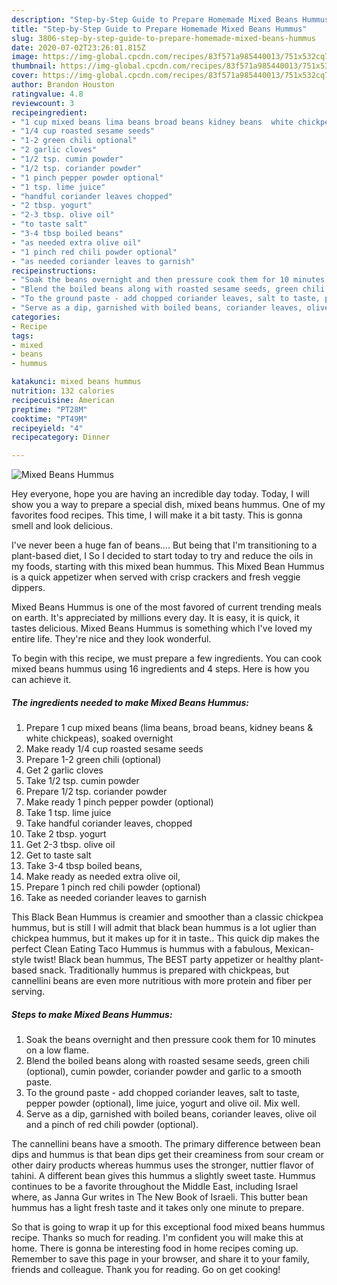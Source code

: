 ```yaml
---
description: "Step-by-Step Guide to Prepare Homemade Mixed Beans Hummus"
title: "Step-by-Step Guide to Prepare Homemade Mixed Beans Hummus"
slug: 3806-step-by-step-guide-to-prepare-homemade-mixed-beans-hummus
date: 2020-07-02T23:26:01.815Z
image: https://img-global.cpcdn.com/recipes/83f571a985440013/751x532cq70/mixed-beans-hummus-recipe-main-photo.jpg
thumbnail: https://img-global.cpcdn.com/recipes/83f571a985440013/751x532cq70/mixed-beans-hummus-recipe-main-photo.jpg
cover: https://img-global.cpcdn.com/recipes/83f571a985440013/751x532cq70/mixed-beans-hummus-recipe-main-photo.jpg
author: Brandon Houston
ratingvalue: 4.8
reviewcount: 3
recipeingredient:
- "1 cup mixed beans lima beans broad beans kidney beans  white chickpeas soaked overnight"
- "1/4 cup roasted sesame seeds"
- "1-2 green chili optional"
- "2 garlic cloves"
- "1/2 tsp. cumin powder"
- "1/2 tsp. coriander powder"
- "1 pinch pepper powder optional"
- "1 tsp. lime juice"
- "handful coriander leaves chopped"
- "2 tbsp. yogurt"
- "2-3 tbsp. olive oil"
- "to taste salt"
- "3-4 tbsp boiled beans"
- "as needed extra olive oil"
- "1 pinch red chili powder optional"
- "as needed coriander leaves to garnish"
recipeinstructions:
- "Soak the beans overnight and then pressure cook them for 10 minutes on a low flame."
- "Blend the boiled beans along with roasted sesame seeds, green chili (optional), cumin powder, coriander powder and garlic to a smooth paste."
- "To the ground paste - add chopped coriander leaves, salt to taste, pepper powder (optional), lime juice, yogurt and olive oil. Mix well."
- "Serve as a dip, garnished with boiled beans, coriander leaves, olive oil and a pinch of red chili powder (optional)."
categories:
- Recipe
tags:
- mixed
- beans
- hummus

katakunci: mixed beans hummus 
nutrition: 132 calories
recipecuisine: American
preptime: "PT28M"
cooktime: "PT49M"
recipeyield: "4"
recipecategory: Dinner

---
```



![Mixed Beans Hummus](https://img-global.cpcdn.com/recipes/83f571a985440013/751x532cq70/mixed-beans-hummus-recipe-main-photo.jpg)

Hey everyone, hope you are having an incredible day today. Today, I will show you a way to prepare a special dish, mixed beans hummus. One of my favorites food recipes. This time, I will make it a bit tasty. This is gonna smell and look delicious.

I&#39;ve never been a huge fan of beans…. But being that I&#39;m transitioning to a plant-based diet, I So I decided to start today to try and reduce the oils in my foods, starting with this mixed bean hummus. This Mixed Bean Hummus is a quick appetizer when served with crisp crackers and fresh veggie dippers.

Mixed Beans Hummus is one of the most favored of current trending meals on earth. It's appreciated by millions every day. It is easy, it is quick, it tastes delicious. Mixed Beans Hummus is something which I've loved my entire life. They're nice and they look wonderful.


To begin with this recipe, we must prepare a few ingredients. You can cook mixed beans hummus using 16 ingredients and 4 steps. Here is how you can achieve it.

<!--inarticleads1-->

##### The ingredients needed to make Mixed Beans Hummus:

1. Prepare 1 cup mixed beans (lima beans, broad beans, kidney beans &amp; white chickpeas), soaked overnight
1. Make ready 1/4 cup roasted sesame seeds
1. Prepare 1-2 green chili (optional)
1. Get 2 garlic cloves
1. Take 1/2 tsp. cumin powder
1. Prepare 1/2 tsp. coriander powder
1. Make ready 1 pinch pepper powder (optional)
1. Take 1 tsp. lime juice
1. Take handful coriander leaves, chopped
1. Take 2 tbsp. yogurt
1. Get 2-3 tbsp. olive oil
1. Get to taste salt
1. Take 3-4 tbsp boiled beans,
1. Make ready as needed extra olive oil,
1. Prepare 1 pinch red chili powder (optional)
1. Take as needed coriander leaves to garnish


This Black Bean Hummus is creamier and smoother than a classic chickpea hummus, but is still I will admit that black bean hummus is a lot uglier than chickpea hummus, but it makes up for it in taste.. This quick dip makes the perfect Clean Eating Taco Hummus is hummus with a fabulous, Mexican-style twist! Black bean hummus, The BEST party appetizer or healthy plant-based snack. Traditionally hummus is prepared with chickpeas, but cannellini beans are even more nutritious with more protein and fiber per serving. 

<!--inarticleads2-->

##### Steps to make Mixed Beans Hummus:

1. Soak the beans overnight and then pressure cook them for 10 minutes on a low flame.
1. Blend the boiled beans along with roasted sesame seeds, green chili (optional), cumin powder, coriander powder and garlic to a smooth paste.
1. To the ground paste - add chopped coriander leaves, salt to taste, pepper powder (optional), lime juice, yogurt and olive oil. Mix well.
1. Serve as a dip, garnished with boiled beans, coriander leaves, olive oil and a pinch of red chili powder (optional).


The cannellini beans have a smooth. The primary difference between bean dips and hummus is that bean dips get their creaminess from sour cream or other dairy products whereas hummus uses the stronger, nuttier flavor of tahini. A different bean gives this hummus a slightly sweet taste. Hummus continues to be a favorite throughout the Middle East, including Israel where, as Janna Gur writes in The New Book of Israeli. This butter bean hummus has a light fresh taste and it takes only one minute to prepare. 

So that is going to wrap it up for this exceptional food mixed beans hummus recipe. Thanks so much for reading. I'm confident you will make this at home. There is gonna be interesting food in home recipes coming up. Remember to save this page in your browser, and share it to your family, friends and colleague. Thank you for reading. Go on get cooking!
